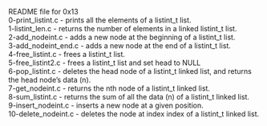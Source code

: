 README file for 0x13</br>
0-print_listint.c - prints all the elements of a listint_t list.</br>
1-listint_len.c - returns the number of elements in a linked listint_t list.</br>
2-add_nodeint.c - adds a new node at the beginning of a listint_t list.</br>
3-add_nodeint_end.c - adds a new node at the end of a listint_t list.</br>
4-free_listint.c - frees a listint_t list.</br>
5-free_listint2.c - frees a listint_t list and set head to NULL</br>
6-pop_listint.c - deletes the head node of a listint_t linked list, and returns the head node’s data (n).</br>
7-get_nodeint.c - returns the nth node of a listint_t linked list.</br>
8-sum_listint.c - returns the sum of all the data (n) of a listint_t linked list.</br>
9-insert_nodeint.c - inserts a new node at a given position.</br>
10-delete_nodeint.c - deletes the node at index index of a listint_t linked list.</br>
